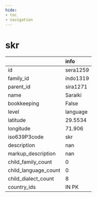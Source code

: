 ```yaml
---
hide:
- toc
- navigation
---
```

# skr
|                      | info     |
|:---------------------|:---------|
| id                   | sera1259 |
| family_id            | indo1319 |
| parent_id            | sira1271 |
| name                 | Saraiki  |
| bookkeeping          | False    |
| level                | language |
| latitude             | 29.5534  |
| longitude            | 71.906   |
| iso639P3code         | skr      |
| description          | nan      |
| markup_description   | nan      |
| child_family_count   | 0        |
| child_language_count | 0        |
| child_dialect_count  | 8        |
| country_ids          | IN PK    |